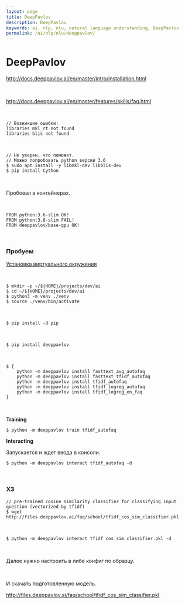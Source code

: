 ```yaml
---
layout: page
title: DeepPavlov
description: DeepPavlov
keywords: ai, nlp, nlu, natural language understanding, DeepPavlov
permalink: /ai/nlp/nlu/deeppavlov/
---
```


# DeepPavlov

http://docs.deeppavlov.ai/en/master/intro/installation.html

<br/>

http://docs.deeppavlov.ai/en/master/features/skills/faq.html

<br/>

```
// Возникшие ошибки:
libraries mkl_rt not found
libraries blis not found
```

<br/>

```
// Не уверен, что поможет.
// Можно попробовать python версии 3.6
$ sudo apt install -y libmkl-dev libblis-dev
$ pip install Cython
```

<br/>

Пробовал в контейнерах.

<br/>

```
FROM python:3.6-slim OK!
FROM python:3.8-slim FAIL!
FROM deeppavlov/base-gpu OK!
```

<br/>

### Пробуем

[Установка виртуального окружения](/dev/tools/python/virtualenv/)

<br/>

```
$ mkdir -p ~/${HOME}/projects/dev/ai
$ cd ~/${HOME}/projects/dev/ai
$ python3 -m venv ./venv
$ source ./venv/bin/activate
```

<br/>

```
$ pip install -U pip
```

<br/>

```
$ pip install deeppavlov
```

<!--

```
$ sudo apt install -y libblas-dev liblapack-dev libatlas-base-dev gfortran
```


sudo apt install -y gfortran libopenblas-dev liblapack-dev
>

https://forums.developer.nvidia.com/t/pip-install-something-but-error-with-could-not-find-a-satisfies-version/66300/3

-->

<br/>

```
$ {
    python -m deeppavlov install fasttext_avg_autofaq
    python -m deeppavlov install fasttext_tfidf_autofaq
    python -m deeppavlov install tfidf_autofaq
    python -m deeppavlov install tfidf_logreg_autofaq
    python -m deeppavlov install tfidf_logreg_en_faq
}
```

<br/>

**Training**

```
$ python -m deeppavlov train tfidf_autofaq
```

**Interacting**

Запускается и ждет ввода в консоли.

```
$ python -m deeppavlov interact tfidf_autofaq -d
```

<br/>

### ХЗ

```
// pre-trained cosine similarity classifier for classifying input question (vectorized by tfidf)
$ wget http://files.deeppavlov.ai/faq/school/tfidf_cos_sim_classifier.pkl
```

<br/>

```
$ python -m deeppavlov interact tfidf_cos_sim_classifier.pkl -d
```

<br/>

Далее нужно настроить в либе конфиг по образцу.

<br/>

И скачать подготовленную модель.

http://files.deeppavlov.ai/faq/school/tfidf_cos_sim_classifier.pkl
